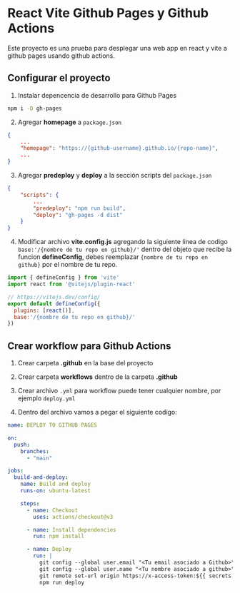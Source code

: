 # React Vite Github Pages y Github Actions

Este proyecto es una prueba para desplegar una web app en react y vite a github pages usando github actions.

## Configurar el proyecto

1. Instalar depencencia de desarrollo para Github Pages
```bash
npm i -D gh-pages
```

2. Agregar **homepage** a `package.json`
```json
{
    ...
    "homepage": "https://{github-username}.github.io/{repo-name}",
    ...
}
```

3. Agregar **predeploy** y **deploy** a la sección scripts del `package.json`
```json
{
    "scripts": {
        ...
        "predeploy": "npm run build",
        "deploy": "gh-pages -d dist"
    }
}
```

4. Modificar archivo **vite.config.js** agregando la siguiente linea de codigo `base:'/{nombre de tu repo en github}/'` dentro del objeto que recibe la funcion **defineConfig**, debes reemplazar `{nombre de tu repo en github}` por el nombre de tu repo.
```javascript
import { defineConfig } from 'vite'
import react from '@vitejs/plugin-react'

// https://vitejs.dev/config/
export default defineConfig({
  plugins: [react()],
  base:'/{nombre de tu repo en github}/'
})
```

## Crear workflow para Github Actions

1. Crear carpeta **.github** en la base del proyecto 

2. Crear carpeta **workflows** dentro de la carpeta **.github**

3. Crear archivo `.yml` para workflow puede tener cualquier nombre, por ejemplo `deploy.yml`

4. Dentro del archivo vamos a pegar el siguiente codigo:
```yml
name: DEPLOY TO GITHUB PAGES

on:
  push:
    branches:
      - "main"

jobs:
  build-and-deploy:
    name: Build and deploy
    runs-on: ubuntu-latest

    steps:
      - name: Checkout
        uses: actions/checkout@v3

      - name: Install dependencies
        run: npm install

      - name: Deploy
        run: |
          git config --global user.email "<Tu email asociado a Github>"
          git config --global user.name "<Tu nombre asociado a github>"
          git remote set-url origin https://x-access-token:${{ secrets.DEPLOY_GH_PAGES }}@github.com/${{ github.repository }} 
          npm run deploy
```

